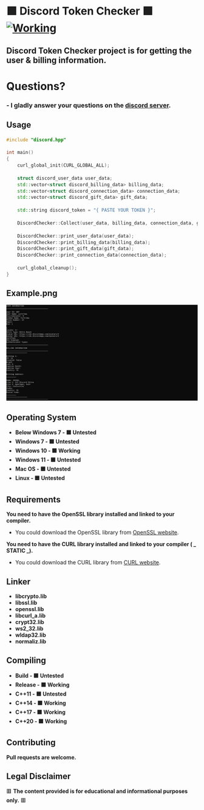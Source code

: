 # 🟩 Discord Token Checker 🟩 <a href="https://github.com/yurtrimu/discord-token-checker/actions/workflows/main.yml"><img src="https://github.com/yurtrimu/discord-token-checker/actions/workflows/main.yml/badge.svg" alt="Working"></a>

## **Discord Token Checker project is for getting the user & billing information.**

# Questions?
### - **I gladly answer your questions on the [discord server](https://discord.gg/QBhFd2aK4r).**

## Usage

```c++
#include "discord.hpp"

int main()
{
    curl_global_init(CURL_GLOBAL_ALL);

    struct discord_user_data user_data;
    std::vector<struct discord_billing_data> billing_data;
    std::vector<struct discord_connection_data> connection_data;
    std::vector<struct discord_gift_data> gift_data;

    std::string discord_token = "{ PASTE YOUR TOKEN }";

    DiscordChecker::Collect(user_data, billing_data, connection_data, gift_data, discord_token);

    DiscordChecker::print_user_data(user_data);
    DiscordChecker::print_billing_data(billing_data);
    DiscordChecker::print_gift_data(gift_data);
    DiscordChecker::print_connection_data(connection_data);

    curl_global_cleanup();
}
```

## Example.png
![alt text](https://github.com/yurtrimu/discord-token-checker/blob/main/Example.png?raw=true)

## Operating System
- **Below Windows 7 - 🟦 Untested**
- **Windows 7 - 🟦 Untested**
- **Windows 10 - 🟩 Working**
- **Windows 11 - 🟦 Untested**
- **Mac OS - 🟦 Untested**
- **Linux - 🟦 Untested**

## Requirements

**You need to have the OpenSSL library installed and linked to your compiler.**

- You could download the OpenSSL library from [OpenSSL website](https://www.openssl.org/source/).

**You need to have the CURL library installed and linked to your compiler ( _ STATIC _).**

- You could download the CURL library from [CURL website](https://curl.se/download.html).

## Linker

- **libcrypto.lib**
- **libssl.lib**
- **openssl.lib**
- **libcurl_a.lib**
- **crypt32.lib**
- **ws2_32.lib**
- **wldap32.lib**
- **normaliz.lib**

## Compiling

- **Build - 🟦 Untested**
- **Release - 🟩 Working**
- **C++11  - 🟦 Untested**
- **C++14  - 🟩 Working**
- **C++17 - 🟩 Working**
- **C++20 - 🟩 Working**

## Contributing

**Pull requests are welcome.**

## Legal Disclaimer
🟥 **The content provided is for educational and informational purposes only.** 🟥
